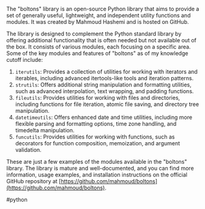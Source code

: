 The "boltons" library is an open-source Python library that aims to provide a set of generally useful, lightweight, and independent utility functions and modules. It was created by Mahmoud Hashemi and is hosted on GitHub.

The library is designed to complement the Python standard library by offering additional functionality that is often needed but not available out of the box. It consists of various modules, each focusing on a specific area. Some of the key modules and features of "boltons" as of my knowledge cutoff include:

1.  `iterutils`: Provides a collection of utilities for working with iterators and iterables, including advanced itertools-like tools and iteration patterns.
2.  `strutils`: Offers additional string manipulation and formatting utilities, such as advanced interpolation, text wrapping, and padding functions.
3.  `fileutils`: Provides utilities for working with files and directories, including functions for file iteration, atomic file saving, and directory tree manipulation.
4.  `datetimeutils`: Offers enhanced date and time utilities, including more flexible parsing and formatting options, time zone handling, and timedelta manipulation.
5.  `funcutils`: Provides utilities for working with functions, such as decorators for function composition, memoization, and argument validation.

These are just a few examples of the modules available in the "boltons" library. The library is mature and well-documented, and you can find more information, usage examples, and installation instructions on the official GitHub repository at [https://github.com/mahmoud/boltons](https://github.com/mahmoud/boltons).

<!-- Keywords -->
#python
<!-- /Keywords -->
